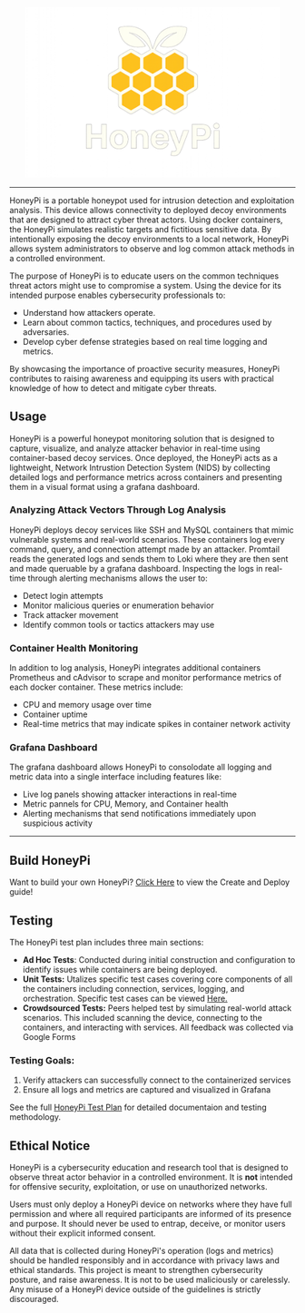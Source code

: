 <p align="center">
<img src="Images/logo3.png" width="450">
</p>

---

HoneyPi is a portable honeypot used for intrusion detection and exploitation analysis.  This device allows connectivity to deployed decoy environments that
are designed to attract cyber threat actors.  Using docker containers, the HoneyPi simulates realistic targets and fictitious sensitive data.  By intentionally
exposing the decoy environments to a local network, HoneyPi allows system administrators to observe and log common attack methods in a controlled environment.

The purpose of HoneyPi is to educate users on the common techniques threat actors might use to compromise a system.  Using the device for its intended
purpose enables cybersecurity professionals to:

  - Understand how attackers operate.
  - Learn about common tactics, techniques, and procedures used by adversaries.
  - Develop cyber defense strategies based on real time logging and metrics.

By showcasing the importance of proactive security measures, HoneyPi contributes to raising awareness and equipping
its users with practical knowledge of how to detect and mitigate cyber threats.

## Usage

HoneyPi is a powerful honeypot monitoring solution that is designed to capture, visualize, and analyze attacker behavior in real-time using container-based decoy services.
Once deployed, the HoneyPi acts as a lightweight, Network Intrustion Detection System (NIDS) by collecting detailed logs and performance metrics across containers and
presenting them in a visual format using a grafana dashboard.

### Analyzing Attack Vectors Through Log Analysis

 HoneyPi deploys decoy services like SSH and MySQL containers that mimic vulnerable systems and real-world scenarios.  These containers log every command, query, and connection
 attempt made by an attacker.  Promtail reads the generated logs and sends them to Loki where they are then sent and made queruable by a grafana dashboard.  Inspecting
 the logs in real-time through alerting mechanisms allows the user to:
  - Detect login attempts
  - Monitor malicious queries or enumeration behavior
  - Track attacker movement
  - Identify common tools or tactics attackers may use

### Container Health Monitoring

In addition to log analysis, HoneyPi integrates additional containers Prometheus and cAdvisor to scrape and monitor performance metrics of each docker container.
These metrics include:
 - CPU and memory usage over time
 - Container uptime
 - Real-time metrics that may indicate spikes in container network activity

### Grafana Dashboard

The grafana dashboard allows HoneyPi to consolodate all logging and metric data into a single interface including features like:
 - Live log panels showing attacker interactions in real-time
 - Metric pannels for CPU, Memory, and Container health
 - Alerting mechanisms that send notifications immediately upon suspicious activity

---

## Build HoneyPi

Want to build your own HoneyPi?
[Click Here](docs/Build_HoneyPi.md) to view the Create and Deploy guide!

## Testing

The HoneyPi test plan includes three main sections:
 - __Ad Hoc Tests__: Conducted during initial construction and configuration to identify issues while containers are being deployed.
 - __Unit Tests:__ Utalizes specific test cases covering core components of all the containers including connection, services, logging, and orchestration.
   Specific test cases can be viewed [Here.](tests/HoneyPi_TestCases.xls)
 - __Crowdsourced Tests:__ Peers helped test by simulating real-world attack scenarios.  This included scanning the device, connecting to the containers, and interacting with services.
   All feedback was collected via Google Forms

### Testing Goals:
1. Verify attackers can successfully connect to the containerized services
2. Ensure all logs and metrics are captured and visualized in Grafana

See the full [HoneyPi Test Plan](tests/TestPlan-HoneyPi.md) for detailed documentaion and testing methodology.

## __Ethical Notice__

HoneyPi is a cybersecurity education and research tool that is designed to observe threat actor behavior in a controlled environment.  It is __not__ intended for offensive security, exploitation, or use on unauthorized networks.

Users must only deploy a HoneyPi device on networks where they have full permission and where all required participants are informed of its presence and purpose.  It should never be used to
entrap, deceive, or monitor users without their explicit informed consent.

All data that is collected during HoneyPi's operation (logs and metrics) should be handled responsibly and in accordance with privacy laws and ethical standards.  This project is meant to strengthen
cybersecurity posture, and raise awareness.  It is not to be used maliciously or carelessly.  Any misuse of a HoneyPi device outside of the guidelines is strictly discouraged.



